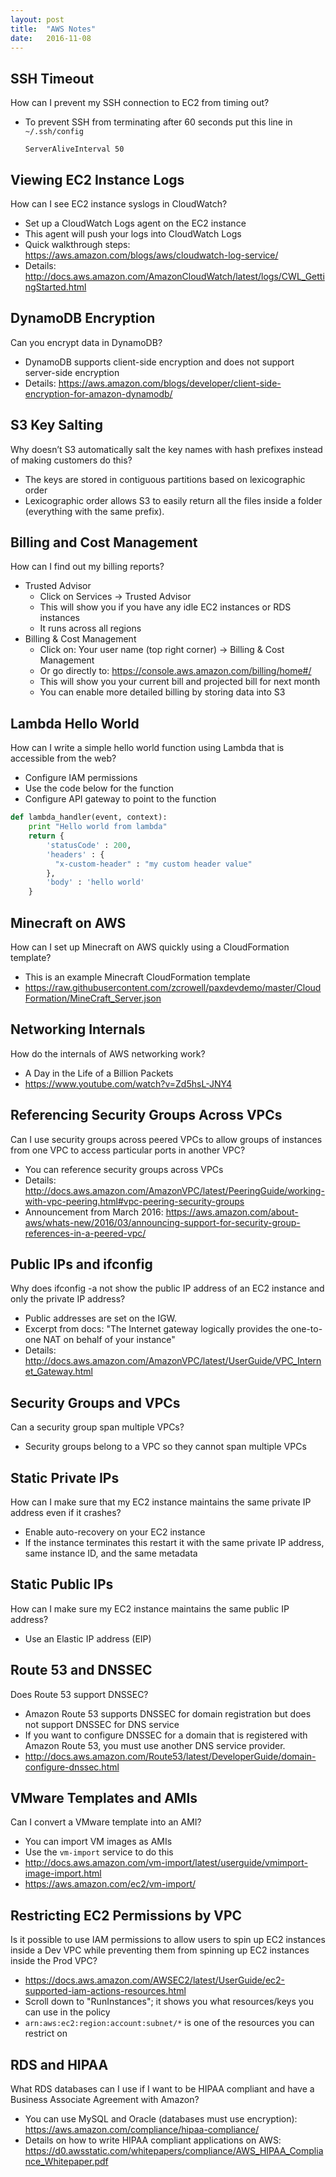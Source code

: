 ```yaml
---
layout: post
title:  "AWS Notes"
date:   2016-11-08
---
```


## SSH Timeout
How can I prevent my SSH connection to EC2 from timing out?

- To prevent SSH from terminating after 60 seconds put this line in
    `~/.ssh/config`
    
    ``` 
    ServerAliveInterval 50
    ```

## Viewing EC2 Instance Logs
How can I see EC2 instance syslogs in CloudWatch?

- Set up a CloudWatch Logs agent on the EC2 instance
- This agent will push your logs into CloudWatch Logs
- Quick walkthrough steps: <https://aws.amazon.com/blogs/aws/cloudwatch-log-service/> 
- Details: <http://docs.aws.amazon.com/AmazonCloudWatch/latest/logs/CWL_GettingStarted.html>

## DynamoDB Encryption
Can you encrypt data in DynamoDB?

- DynamoDB supports client-side encryption and does not support
  server-side encryption
- Details:
  <https://aws.amazon.com/blogs/developer/client-side-encryption-for-amazon-dynamodb/> 

## S3 Key Salting
Why doesn’t S3 automatically salt the key names with hash prefixes instead of making customers do this?

- The keys are stored in contiguous partitions based on lexicographic
  order 
- Lexicographic order allows S3 to easily return all the files inside
  a folder (everything with the same prefix).

## Billing and Cost Management
How can I find out my billing reports?

- Trusted Advisor
    - Click on Services → Trusted Advisor
    - This will show you if you have any idle EC2 instances or RDS instances
    - It runs across all regions
- Billing & Cost Management
    - Click on: Your user name (top right corner) → Billing & Cost Management
    - Or go directly to: <https://console.aws.amazon.com/billing/home#/> 
    - This will show you your current bill and projected bill for next month
    - You can enable more detailed billing by storing data into S3

## Lambda Hello World
How can I write a simple hello world function using Lambda that is accessible from the web?

- Configure IAM permissions
- Use the code below for the function
- Configure API gateway to point to the function

``` python
def lambda_handler(event, context):
    print "Hello world from lambda"
    return {
        'statusCode' : 200,
        'headers' : { 
          "x-custom-header" : "my custom header value" 
        },
        'body' : 'hello world'
    }
```

## Minecraft on AWS
How can I set up Minecraft on AWS quickly using a CloudFormation template?

- This is an example Minecraft CloudFormation template
- <https://raw.githubusercontent.com/zcrowell/paxdevdemo/master/CloudFormation/MineCraft_Server.json>

## Networking Internals
How do the internals of AWS networking work?

- A Day in the Life of a Billion Packets
- <https://www.youtube.com/watch?v=Zd5hsL-JNY4> 

## Referencing Security Groups Across VPCs
Can I use security groups across peered VPCs to allow groups of instances from one VPC to access particular ports in another VPC?

- You can reference security groups across VPCs
- Details: <http://docs.aws.amazon.com/AmazonVPC/latest/PeeringGuide/working-with-vpc-peering.html#vpc-peering-security-groups> 
- Announcement from March 2016: <https://aws.amazon.com/about-aws/whats-new/2016/03/announcing-support-for-security-group-references-in-a-peered-vpc/> 

## Public IPs and ifconfig 
Why does ifconfig -a not show the public IP address of an EC2 instance and only the private IP address?

- Public addresses are set on the IGW. 
- Excerpt from docs: "The Internet gateway logically provides the one-to-one NAT on behalf of your instance"  
- Details: <http://docs.aws.amazon.com/AmazonVPC/latest/UserGuide/VPC_Internet_Gateway.html> 

## Security Groups and VPCs
Can a security group span multiple VPCs?

- Security groups belong to a VPC so they cannot span multiple VPCs

## Static Private IPs
How can I make sure that my EC2 instance maintains the same private IP address even if it crashes? 

- Enable auto-recovery on your EC2 instance
- If the instance terminates this restart it with the same private IP address, same instance ID, and the same metadata

## Static Public IPs
How can I make sure my EC2 instance maintains the same public IP address?

- Use an Elastic IP address (EIP)

## Route 53 and DNSSEC
Does Route 53 support DNSSEC?

- Amazon Route 53 supports DNSSEC for domain registration but does not support DNSSEC for DNS service
- If you want to configure DNSSEC for a domain that is registered with Amazon Route 53, you must use another DNS service provider.
- <http://docs.aws.amazon.com/Route53/latest/DeveloperGuide/domain-configure-dnssec.html> 

## VMware Templates and AMIs
Can I convert a VMware template into an AMI?

- You can import VM images as AMIs
- Use the `vm-import` service to do this
- <http://docs.aws.amazon.com/vm-import/latest/userguide/vmimport-image-import.html>
- <https://aws.amazon.com/ec2/vm-import/>

## Restricting EC2 Permissions by VPC
Is it possible to use IAM permissions to allow users to spin up EC2 instances inside a Dev VPC while preventing them from spinning up EC2 instances inside the Prod VPC?

- <https://docs.aws.amazon.com/AWSEC2/latest/UserGuide/ec2-supported-iam-actions-resources.html>
- Scroll down to "RunInstances"; it shows you what resources/keys you can use in the policy
- `arn:aws:ec2:region:account:subnet/*` is one of the resources you can restrict on

## RDS and HIPAA
What RDS databases can I use if I want to be HIPAA compliant and have a Business Associate Agreement with Amazon?

- You can use MySQL and Oracle (databases must use encryption): <https://aws.amazon.com/compliance/hipaa-compliance/>
- Details on how to write HIPAA compliant applications on AWS: <https://d0.awsstatic.com/whitepapers/compliance/AWS_HIPAA_Compliance_Whitepaper.pdf>

